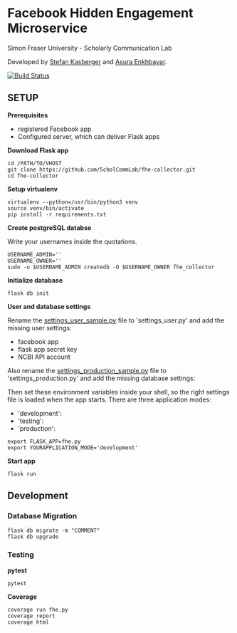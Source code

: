 # Facebook Hidden Engagement Microservice

Simon Fraser University - Scholarly Communication Lab

Developed by [Stefan Kasberger](http://stefankasberger.at) and [Asura Enkhbayar](https://github.com/Bubblbu).

[![Build Status](https://travis-ci.org/ScholCommLab/fhe-collector.svg?branch=master)](https://travis-ci.org/ScholCommLab/fhe-collector)

## SETUP

**Prerequisites**

* registered Facebook app
* Configured server, which can deliver Flask apps

**Download Flask app**

```
cd /PATH/TO/VHOST
git clone https://github.com/ScholCommLab/fhe-collector.git
cd fhe-collector
```

**Setup virtualenv**

```
virtualenv --python=/usr/bin/python3 venv
source venv/bin/activate
pip install -r requirements.txt
```

**Create postgreSQL databse**

Write your usernames inside the quotations.

```
USERNAME_ADMIN=''
USERNAME_OWNER=''
sudo -u $USERNAME_ADMIN createdb -O $USERNAME_OWNER fhe_collector
```

**Initialize database**

```
flask db init
```

**User and database settings**

Rename the [settings_user_sample.py](settings_user_sample.py) file to 'settings_user.py' and add the missing user settings:

* facebook app
* flask app secret key
* NCBI API account

Also rename the [settings_production_sample.py](settings_production_sample.py) file to 'settings_production.py' and add the missing database settings:

Then set these environment variables inside your shell, so the right settings file is loaded when the app starts. There are three application modes:

* 'development':
* 'testing':
* 'production':

```
export FLASK_APP=fhe.py
export YOURAPPLICATION_MODE='development'
```

**Start app**

```
flask run
```

## Development

### Database Migration

```
flask db migrate -m "COMMENT"
flask db upgrade
```

### Testing

**pytest**

```
pytest
```

**Coverage**

```
coverage run fhe.py  
coverage report
coverage html
```
